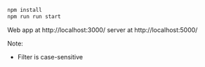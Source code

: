```sh
npm install
npm run run start
```
Web app at http://localhost:3000/
server at http://localhost:5000/

Note:
- Filter is case-sensitive

